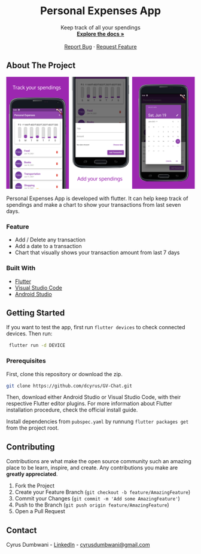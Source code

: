 <br />
<p align="center">

  <h1 align="center">Personal Expenses App</h1>

  <p align="center">
    Keep track of all your spendings
    <br />
    <a href="https://github.com/dcyrus/Personal-Expenses"><strong>Explore the docs »</strong></a>
    <br />
    <br />
    <a href="https://github.com/dcyrus/Personal-Expenses/issues">Report Bug</a>
    ·
    <a href="https://github.com/dcyrus/Personal-Expenses/issues">Request Feature</a>
  </p>
</p>




<!-- ABOUT THE PROJECT -->
## About The Project

![Product Name Screen Shot][product-screenshot]

Personal Expenses App is developed with flutter. It can help keep track of spendings and make a chart to show your transactions from last seven days.

### Feature
* Add / Delete any transaction
* Add a date to a transaction
* Chart that visually shows your transaction amount from last 7 days

### Built With

* [Flutter](https://flutter.dev)
* [Visual Studio Code](https://code.visualstudio.com)
* [Android Studio](https://developer.android.com/studio/index.html/)



<!-- GETTING STARTED -->
## Getting Started

If you want to test the app, first run `flutter devices` to check connected devices. Then run:
 ```sh
  flutter run -d DEVICE
  ```
 
### Prerequisites

First, clone this repository or download the zip.

  ```sh
  git clone https://github.com/dcyrus/GV-Chat.git
  ```
  
Then, download either Android Studio or Visual Studio Code, with their respective Flutter editor plugins. For more information about Flutter installation procedure, check the official install guide.

Install dependencies from `pubspec.yaml` by runnung `flutter packages get` from the project root.


<!-- CONTRIBUTING -->
## Contributing

Contributions are what make the open source community such an amazing place to be learn, inspire, and create. Any contributions you make are **greatly appreciated**.

1. Fork the Project
2. Create your Feature Branch (`git checkout -b feature/AmazingFeature`)
3. Commit your Changes (`git commit -m 'Add some AmazingFeature'`)
4. Push to the Branch (`git push origin feature/AmazingFeature`)
5. Open a Pull Request


<!-- CONTACT -->
## Contact

Cyrus Dumbwani - [LinkedIn](https://www.linkedin.com/in/cyrusdumbwani/) - cyrusdumbwani@gmail.com



<!-- MARKDOWN LINKS & IMAGES -->
<!-- https://www.markdownguide.org/basic-syntax/#reference-style-links -->
[contributors-shield]: https://img.shields.io/github/contributors/othneildrew/Best-README-Template.svg?style=for-the-badge
[contributors-url]: https://github.com/othneildrew/Best-README-Template/graphs/contributors
[forks-shield]: https://img.shields.io/github/forks/othneildrew/Best-README-Template.svg?style=for-the-badge
[forks-url]: https://github.com/othneildrew/Best-README-Template/network/members
[stars-shield]: https://img.shields.io/github/stars/othneildrew/Best-README-Template.svg?style=for-the-badge
[stars-url]: https://github.com/othneildrew/Best-README-Template/stargazers
[issues-shield]: https://img.shields.io/github/issues/othneildrew/Best-README-Template.svg?style=for-the-badge
[issues-url]: https://github.com/othneildrew/Best-README-Template/issues
[license-shield]: https://img.shields.io/github/license/othneildrew/Best-README-Template.svg?style=for-the-badge
[license-url]: https://github.com/othneildrew/Best-README-Template/blob/master/LICENSE.txt
[linkedin-shield]: https://img.shields.io/badge/-LinkedIn-black.svg?style=for-the-badge&logo=linkedin&colorB=555
[linkedin-url]: https://linkedin.com/in/othneildrew
[product-screenshot]: assets/images/personal_expenses.png
